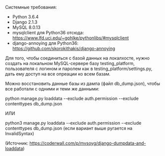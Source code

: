 Системные требования:
 - Python 3.6.4
 - Django 2.1.3
 - MySQL 8.0.13
 - mysqlclient для Python36 отсюда: https://www.lfd.uci.edu/~gohlke/pythonlibs/#mysqlclient
 - django-annoying для Python36: https://github.com/skorokithakis/django-annoying



Для того, чтобы соединиться с базой данных на локалхосте, нужно создать
на локальном MySQL-сервере базу testing_platform,
пользователя с логином и паролем как в testing_platform/settings.py,
дать ему доступ на все опреации ко всем базам.


Можно восстановить данные базы из дампа (файл db_dump.json), чтобы все работали с одними и теми же данными:

python manage.py loaddata --exclude auth.permission --exclude contenttypes db_dump.json

ИЛИ

python3 manage.py loaddata --exclude auth.permission --exclude contenttypes db_dump.json (если вариант выше ругается
на InvalidSyntax)


(Источник: https://coderwall.com/p/mvsoyg/django-dumpdata-and-loaddata)
